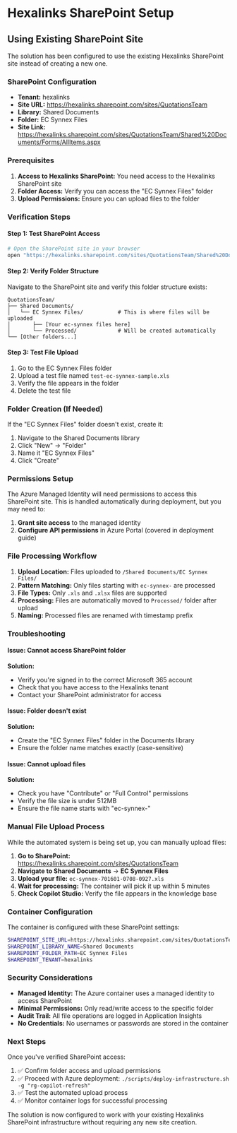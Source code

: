 # Hexalinks SharePoint Setup

## Using Existing SharePoint Site

The solution has been configured to use the existing Hexalinks SharePoint site instead of creating a new one.

### SharePoint Configuration

- **Tenant:** hexalinks
- **Site URL:** https://hexalinks.sharepoint.com/sites/QuotationsTeam
- **Library:** Shared Documents
- **Folder:** EC Synnex Files
- **Site Link:** https://hexalinks.sharepoint.com/sites/QuotationsTeam/Shared%20Documents/Forms/AllItems.aspx

### Prerequisites

1. **Access to Hexalinks SharePoint:** You need access to the Hexalinks SharePoint site
2. **Folder Access:** Verify you can access the "EC Synnex Files" folder
3. **Upload Permissions:** Ensure you can upload files to the folder

### Verification Steps

#### Step 1: Test SharePoint Access

```bash
# Open the SharePoint site in your browser
open "https://hexalinks.sharepoint.com/sites/QuotationsTeam/Shared%20Documents/Forms/AllItems.aspx"
```

#### Step 2: Verify Folder Structure

Navigate to the SharePoint site and verify this folder structure exists:
```
QuotationsTeam/
├── Shared Documents/
│   └── EC Synnex Files/           # This is where files will be uploaded
│       ├── [Your ec-synnex files here]
│       └── Processed/             # Will be created automatically
└── [Other folders...]
```

#### Step 3: Test File Upload

1. Go to the EC Synnex Files folder
2. Upload a test file named `test-ec-synnex-sample.xls`
3. Verify the file appears in the folder
4. Delete the test file

### Folder Creation (If Needed)

If the "EC Synnex Files" folder doesn't exist, create it:

1. Navigate to the Shared Documents library
2. Click "New" → "Folder"
3. Name it "EC Synnex Files"
4. Click "Create"

### Permissions Setup

The Azure Managed Identity will need permissions to access this SharePoint site. This is handled automatically during deployment, but you may need to:

1. **Grant site access** to the managed identity
2. **Configure API permissions** in Azure Portal (covered in deployment guide)

### File Processing Workflow

1. **Upload Location:** Files uploaded to `/Shared Documents/EC Synnex Files/`
2. **Pattern Matching:** Only files starting with `ec-synnex-` are processed
3. **File Types:** Only `.xls` and `.xlsx` files are supported
4. **Processing:** Files are automatically moved to `Processed/` folder after upload
5. **Naming:** Processed files are renamed with timestamp prefix

### Troubleshooting

#### Issue: Cannot access SharePoint folder
**Solution:** 
- Verify you're signed in to the correct Microsoft 365 account
- Check that you have access to the Hexalinks tenant
- Contact your SharePoint administrator for access

#### Issue: Folder doesn't exist
**Solution:**
- Create the "EC Synnex Files" folder in the Documents library
- Ensure the folder name matches exactly (case-sensitive)

#### Issue: Cannot upload files
**Solution:**
- Check you have "Contribute" or "Full Control" permissions
- Verify the file size is under 512MB
- Ensure the file name starts with "ec-synnex-"

### Manual File Upload Process

While the automated system is being set up, you can manually upload files:

1. **Go to SharePoint:** https://hexalinks.sharepoint.com/sites/QuotationsTeam
2. **Navigate to Shared Documents** → **EC Synnex Files**
3. **Upload your file:** `ec-synnex-701601-0708-0927.xls`
4. **Wait for processing:** The container will pick it up within 5 minutes
5. **Check Copilot Studio:** Verify the file appears in the knowledge base

### Container Configuration

The container is configured with these SharePoint settings:

```bash
SHAREPOINT_SITE_URL=https://hexalinks.sharepoint.com/sites/QuotationsTeam
SHAREPOINT_LIBRARY_NAME=Shared Documents
SHAREPOINT_FOLDER_PATH=EC Synnex Files
SHAREPOINT_TENANT=hexalinks
```

### Security Considerations

- **Managed Identity:** The Azure container uses a managed identity to access SharePoint
- **Minimal Permissions:** Only read/write access to the specific folder
- **Audit Trail:** All file operations are logged in Application Insights
- **No Credentials:** No usernames or passwords are stored in the container

### Next Steps

Once you've verified SharePoint access:

1. ✅ Confirm folder access and upload permissions
2. ✅ Proceed with Azure deployment: `./scripts/deploy-infrastructure.sh -g "rg-copilot-refresh"`
3. ✅ Test the automated upload process
4. ✅ Monitor container logs for successful processing

The solution is now configured to work with your existing Hexalinks SharePoint infrastructure without requiring any new site creation.